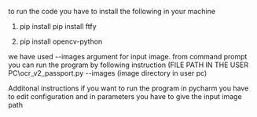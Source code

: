 to run the code you have to install the following in your machine

1. pip install pip install ftfy

2. pip install opencv-python

we have used --images argument for input image. from command prompt you can run the program by following instruction
(FILE PATH IN THE USER PC\ocr_v2_passport.py --images (image directory in user pc)

Additonal instructions
if you want to run the program in pycharm you have to edit configuration and in parameters you have to give the input image path
